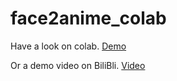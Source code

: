# face2anime_colab

Have a look on colab. [Demo](https://colab.research.google.com/drive/1HmOzKvHlZI2INhGhYvcngO2AD8k1bPMi)

Or a demo video on BiliBli. [Video](https://www.bilibili.com/video/BV1k741117MB)
